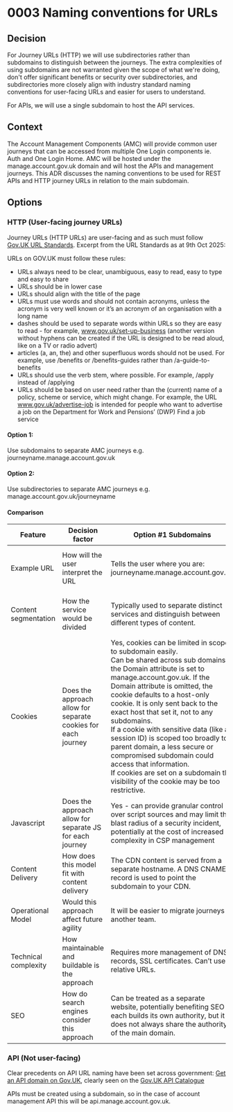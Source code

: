 # 0003 Naming conventions for URLs

## Decision
For Journey URLs (HTTP) we will use subdirectories rather than subdomains to distinguish between the journeys. The extra complexities of using subdomains are not warranted given the scope of what we're doing, don't offer significant benefits or security over subdirectories, and subdirectories more closely align with industry standard naming conventions for user-facing URLs and easier for users to understand. 

For APIs, we will use a single subdomain to host the API services.

## Context

The Account Management Components (AMC) will provide common user journeys that can be accessed from multiple One Login components ie. Auth and One Login Home. AMC will be hosted under the manage.account.gov.uk domain and will host the APIs and management journeys. This ADR discusses the naming conventions to be used for REST APIs and HTTP journey URLs in relation to the main subdomain. 

## Options

### HTTP (User-facing journey URLs) 

Journey URLs (HTTP URLs) are user-facing and as such must follow [Gov.UK URL Standards](https://www.gov.uk/guidance/content-design/url-standards-for-gov-uk). Excerpt from the URL Standards as at 9th Oct 2025: 

URLs on GOV.UK must follow these rules:

* URLs always need to be clear, unambiguous, easy to read, easy to type and easy to share
* URLs should be in lower case
* URLs should align with the title of the page
* URLs must use words and should not contain acronyms, unless the acronym is very well known or it’s an acronym of an organisation with a long name
* dashes should be used to separate words within URLs so they are easy to read - for example, www.gov.uk/set-up-business (another version without hyphens can be created if the URL is designed to be read aloud, like on a TV or radio advert)
* articles (a, an, the) and other superfluous words should not be used. For example, use /benefits or /benefits-guides rather than /a-guide-to-benefits
* URLs should use the verb stem, where possible. For example, /apply instead of /applying
* URLs should be based on user need rather than the (current) name of a policy, scheme or service, which might change. For example, the URL www.gov.uk/advertise-job is intended for people who want to advertise a job on the Department for Work and Pensions’ (DWP) Find a job service

#### Option 1: 
Use subdomains to separate AMC journeys e.g. journeyname.manage.account.gov.uk

#### Option 2: 
Use subdirectories to separate AMC journeys e.g. manage.account.gov.uk/journeyname

#### Comparison 

| Feature | Decision factor | Option #1 Subdomains | Option #2 Subdirectories | Indication |
| --- | --- | --- | --- | --- |
| Example URL | How will the user interpret the URL | Tells the user where you are: journeyname.manage.account.gov.uk | Tells the user what they are doing: manage.account.gov.uk/journeyname | User likely to be less confused by manage.account.gov.uk/delete/enter-email than by delete.manage.account.gov.uk/enter-email |
| Content segmentation | How the service would be divided | Typically used to separate distinct services and distinguish between different types of content. | Typically used to separate sections of the same service, categorising pages relevant to the domain. | Subdirectories preferred - Industry standard is to separate distinct areas of a site by subdomain, and journey sections of a cohesive site by subdirectories. | 
| Cookies | Does the approach allow for separate cookies for each journey | Yes, cookies can be limited in scope to subdomain easily. <br />Can be shared across sub domains if the Domain attribute is set to manage.account.gov.uk. If the Domain attribute is omitted, the cookie defaults to a host-only cookie. It is only sent back to the exact host that set it, not to any subdomains. <br />If a cookie with sensitive data (like a session ID) is scoped too broadly to a parent domain, a less secure or compromised subdomain could access that information.<br />If cookies are set on a subdomain the visibility of the cookie may be too restrictive. | Yes - cookies can be limited in scope by Path. A cookie set for a subdirectory is available only to that directory and any subsequent subdirectories within it e.g. Path=/delete. If the Path attribute is omitted, the cookie defaults to the directory of the page that set it. <br />Since subdirectories are part of the same parent domain, the security boundary is typically less critical. However, a loosely set path like Path=/ could expose cookies to multiple applications on the same server, if they are hosted under different subdirectories. | Preference is for subdirectories: Subdomains are more likely to cause problems by setting a cookie at the wrong host level (but is testable), than it is to set the wrong path for an app that has more sensitive paths.| 
| Javascript | Does the approach allow for separate JS for each journey | Yes - can provide granular control over script sources and may limit the blast radius of a security incident, potentially at the cost of increased complexity in CSP management | Simpler to manage JS sources with a single CSP, although these can be also set by Path | No clear preference |
| Content Delivery | How does this model fit with content delivery | The CDN content is served from a separate hostname. A DNS CNAME record is used to point the subdomain to your CDN. | The CDN content is served from a folder path on your main domain. which is hosted on the same domain and server as the main website. This can be simpler to manage. | Prefer subdirectories to avoid duplication or managing shared assets |
| Operational Model | Would this approach affect future agility | It will be easier to migrate journeys to another team. | Would require explicit separation and rehosting in a separate domain | Subdirectories preferred - the journeys provided will form a cohesive set, not overly complex and are not expected to require splitting. | 
| Technical complexity | How maintainable and buildable is the approach | Requires more management of DNS records, SSL certificates. Can’t use relative URLs. | Content is managed in a single website, reducing technical complexity and streamlining updates. Can use relative URLs. | Preferred approach from many developers is to use subdomains | 
| SEO | How do search engines consider this approach | Can be treated as a separate website, potentially benefiting SEO if each builds its own authority, but it does not always share the authority of the main domain. | Generally viewed by search engines as part of the same website, potentially allowing content to benefit from the main domain's authority. | Irrelevant as we don't wish the pages to appear in search engines | 

### API (Not user-facing)

Clear precedents on API URL naming have been set across government: [Get an API domain on Gov.UK](https://www.gov.uk/guidance/get-an-api-domain-on-govuk), clearly seen on the [Gov.UK API Catalogue](https://www.api.gov.uk/)  

APIs must be created using a subdomain, so in the case of account management API this will be api.manage.account.gov.uk.


